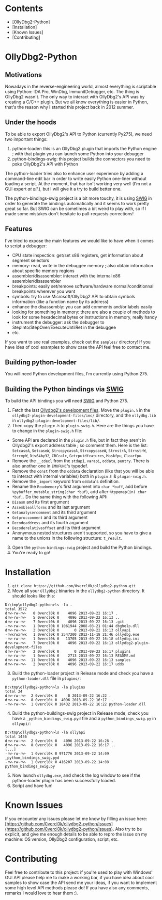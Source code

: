 Contents
===============
+ [OllyDbg2-Python]
+ [Installation]
+ [Known Issues]
+ [Contributing]

OllyDbg2-Python
===============

Motivations
------------
Nowadays in the reverse-engineering world, almost everything is scriptable using Python: IDA Pro, WinDbg, ImmunitDebugger, etc. The thing is OllyDbg2 wasn't. The only way to interact with OllyDbg2's API was by creating a C/C++ plugin. But we all know everything is easier in Python, that's the reason why I started this project back in 2012 summer. 

Under the hoods
------------
To be able to export OllyDbg2's API to Python (currently Py275), we need two important things:
1. python-loader: this is an OllyDbg2 plugin that imports the Python engine ; with that plugin you can launch some Python into your debugger
2. python-bindings-swig: this project builds the connectors you need to poke OllyDbg2's API with Python

The python-loader tries also to enhance user experience by adding a command-line edit bar in order to write easily Python one-liner without loading a script. At the moment, that bar isn't working very well (I'm not a GUI expert *at all*.), but I will give it a try to build better one.

The python-bindings-swig project is a bit more touchy, it is using [SWIG](http://www.swig.org/) in order to generate the bindings automatically and it seems to work pretty great so far. But SWIG can be sometimes a bit weird to play with, so if I made some mistakes don't hesitate to pull-requests corrections!

Features
---------
I've tried to expose the main features we would like to have when it comes to script a debugger:

* CPU state inspection: get/set x86 registers, get information about segment selectors
* memory: read, write in the debuggee memory ; also obtain information about specific memory regions
* assembler/disassembler: interact with the internal x86 assembler/disassembler
* breakpoints: easily set/remove software/hardware normal/conditionnal breakpoints wherever you want
* symbols: try to use Microsoft/OllyDbg2 API to obtain symbols information (like a function name by its address)
* enhance the disassembly: you can add comments and/or labels easily
* looking for something in memory: there are also a couple of methods to look for some hexadecimal bytes or instructions in memory, really handy
* instrument the debugger: ask the debugger to StepInto/StepOver/ExecuteUntilRet in the debuggee
* etc.

If you want to see real examples, check out the `samples/` directory! If you have idea of cool examples to show case the API feel free to contact me.

Building python-loader
-----------------------

You will need Python development files, I'm currently using Python 275.

Building the Python bindings via [SWIG](http://www.swig.org/) 
-------------------------------------

To build the API bindings you will need [SWIG](http://www.swig.org/) and Python 275.

1. Fetch the last [Ollydbg2's development files](http://www.ollydbg.de/version2.html). Move the `plugin.h` in the `ollydbg2-plugin-development-files/inc/` directory, and the `ollydbg.lib` in `ollydbg2-plugin-development-files/lib/`.
2. Then copy the `plugin.h` to `plugin-swig.h`. Here are the things you have to change in the `plugin-swig.h` file:

* Some API are declared in the `plugin.h` file, but in fact they aren't in Ollydbg2's export address table ; so comment them. Here is the list: `SetcaseA`, `SetcaseW`, `StrcopycaseA`, `StrcopycaseW`, `StrnstrA`, `StrnstrW`, `StrcmpW`, `Div64by32`, `CRCcalc`, `Getcpuidfeatures`, `Maskfpu`, `Clearfpu`.
* Remove the `__cdecl` from the `stdapi`, `varapi`, `oddata`, `pentry`. There is also another one in `EMUFUNC`'s typedef.
* Remove the `const` from the `oddata` declaration (like that you will be able to interact with internal variables) both in `plugin.h` & `plugin-swig.h`.
* Remove the `_import` keyword from `oddata`'s definition.
* Rename the `Readmemory`'s first argument into `char *buff`, add before `%pybuffer_mutable_string(char *buf)`, add after `%typemap(in) char *buf;`. Do the same thing with the following API:
 * `Disasm` and its first argument
 * `Assembleallforms` and its last argument
 * `Getanalysercomment` and its third argument
 * `Getproccomment` and its third argument
 * `Decodeaddress` and its fourth argument
 * `Decoderelativeoffset` and its third argument
* Anonymous nested structures aren't supported, so you have to give a name to the unions in the following structure: `t_result`.

3. Open the `python-bindings-swig` project and build the Python bindings.
5. You're ready to go!

Installation
============

1. `git clone https://github.com/0vercl0k/ollydbg2-python.git`
2. Move all your `OllyDbg2` binaries in the `ollydbg2-python` directory. It should looks like this:
```
D:\tmp\ollydbg2-python>ls -la .
total 3572
drw-rw-rw-   8 0vercl0k 0    4096 2013-09-22 16:17 .
drw-rw-rw-   5 0vercl0k 0    4096 2013-09-22 16:13 ..
drw-rw-rw-   7 0vercl0k 0    4096 2013-09-22 16:13 .git
-rw-rw-rw-   1 0vercl0k 0 1061944 2008-03-21 01:44 dbghelp.dll
drw-rw-rw-   2 0vercl0k 0       0 2013-09-22 16:13 ollyapi
-rwxrwxrwx   1 0vercl0k 0 2547200 2012-11-18 21:46 ollydbg.exe
-rw-rw-rw-   1 0vercl0k 0   13705 2013-09-22 16:18 ollydbg.ini
drw-rw-rw-   7 0vercl0k 0    4096 2013-09-22 16:13 ollydbg2-plugin-development-files
drw-rw-rw-   2 0vercl0k 0       0 2013-09-22 16:17 plugins
-rw-rw-rw-   1 0vercl0k 0    2713 2013-09-22 16:13 README.md
drw-rw-rw-  11 0vercl0k 0    4096 2013-09-22 16:13 samples
drw-rw-rw-   2 0vercl0k 0    4096 2013-09-22 16:17 udds
```
3. Build the python-loader project in Release mode and check you have a `python-loader.dll` file in `plugins/`:
```
D:\tmp\ollydbg2-python>ls -la plugins
total 24
drw-rw-rw-  2 0vercl0k 0     0 2013-09-22 16:22 .
drw-rw-rw-  8 0vercl0k 0  4096 2013-09-22 16:17 ..
-rw-rw-rw-  1 0vercl0k 0 18432 2013-09-22 16:22 python-loader.dll
```
4. Build the python-buildings-swig project in Release mode, check you have a `_python_bindings_swig.pyd` file and a `python_bindings_swig.py` in `ollyapi/`:
```
D:\tmp\ollydbg2-python>ls -la ollyapi
total 1436
drw-rw-rw-  2 0vercl0k 0   4096 2013-09-22 16:26 .
drw-rw-rw-  8 0vercl0k 0   4096 2013-09-22 16:17 ..
[...]
-rw-rw-rw-  1 0vercl0k 0 971776 2013-09-22 14:09 _python_bindings_swig.pyd
-rw-rw-rw-  1 0vercl0k 0 416207 2013-09-22 14:08 python_bindings_swig.py
```
5. Now launch `ollydbg.exe`, and check the log window to see if the python-loader plugin has been successfully loaded.
6. Script and have fun!

Known Issues
============

If you encounter any issues please let me know by filling an issue here: [https://github.com/0vercl0k/ollydbg2-python/issues](https://github.com/0vercl0k/ollydbg2-python/issues). Also try to be explicit, and give me enough details to be able to repro the issue on my machine: OS version, OllyDbg2 configuration, script, etc.

Contributing
============

Feel free to contribute to this project: if you're used to play with Windows' GUI API please help me to make a working bar, if you have idea about cool samples to show case the API send me your ideas, if you want to implement some high level API methods please do!
If you have also any comments, remarks I would love to hear them :).